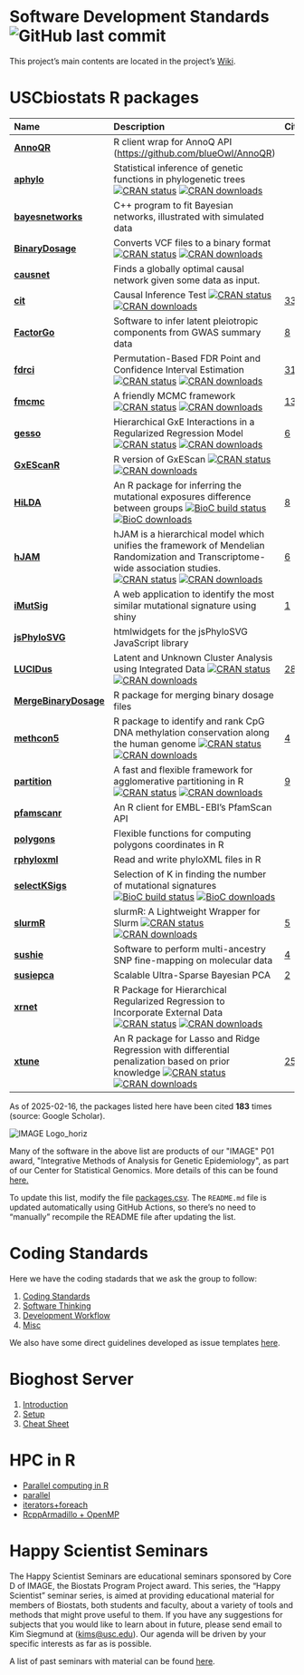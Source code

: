 
# Software Development Standards ![GitHub last commit](https://img.shields.io/github/last-commit/USCbiostats/software-dev)

This project’s main contents are located in the project’s
[Wiki](wiki#welcome-to-the-software-development-wiki).

# USCbiostats R packages

| Name | Description | Citations |
|:---|:---|:---|
| [**AnnoQR**](https://github.com/USCbiostats/AnnoQR) | R client wrap for AnnoQ API (<https://github.com/blueOwl/AnnoQR>) |  |
| [**aphylo**](https://github.com/USCbiostats/aphylo) | Statistical inference of genetic functions in phylogenetic trees [![CRAN status](https://www.r-pkg.org/badges/version/aphylo)](https://CRAN.R-project.org/package=aphylo) [![CRAN downloads](https://cranlogs.r-pkg.org/badges/grand-total/aphylo)](https://CRAN.R-project.org/package=aphylo) |  |
| [**bayesnetworks**](https://github.com/USCbiostats/bayesnetworks) | C++ program to fit Bayesian networks, illustrated with simulated data |  |
| [**BinaryDosage**](https://github.com/USCbiostats/BinaryDosage) | Converts VCF files to a binary format [![CRAN status](https://www.r-pkg.org/badges/version/BinaryDosage)](https://CRAN.R-project.org/package=BinaryDosage) [![CRAN downloads](https://cranlogs.r-pkg.org/badges/grand-total/BinaryDosage)](https://CRAN.R-project.org/package=BinaryDosage) |  |
| [**causnet**](https://github.com/USCbiostats/causnet) | Finds a globally optimal causal network given some data as input. |  |
| [**cit**](https://github.com/USCbiostats/cit) | Causal Inference Test [![CRAN status](https://www.r-pkg.org/badges/version/cit)](https://CRAN.R-project.org/package=cit) [![CRAN downloads](https://cranlogs.r-pkg.org/badges/grand-total/cit)](https://CRAN.R-project.org/package=cit) | [33](https://scholar.google.com/scholar?cites=2897292192206854993&hl=en) |
| [**FactorGo**](https://github.com/mancusolab/FactorGo) | Software to infer latent pleiotropic components from GWAS summary data | [8](https://scholar.google.com/citations?view_op=view_citation&hl=en&user=NfbpWAoAAAAJ&cstart=20&pagesize=80&citation_for_view=NfbpWAoAAAAJ:KxtntwgDAa4C) |
| [**fdrci**](https://github.com/USCbiostats/fdrci) | Permutation-Based FDR Point and Confidence Interval Estimation [![CRAN status](https://www.r-pkg.org/badges/version/fdrci)](https://CRAN.R-project.org/package=fdrci) [![CRAN downloads](https://cranlogs.r-pkg.org/badges/grand-total/fdrci)](https://CRAN.R-project.org/package=fdrci) | [31](https://scholar.google.com/scholar?hl=en&cites=6606625444967735035) |
| [**fmcmc**](https://github.com/USCbiostats/fmcmc) | A friendly MCMC framework [![CRAN status](https://www.r-pkg.org/badges/version/fmcmc)](https://CRAN.R-project.org/package=fmcmc) [![CRAN downloads](https://cranlogs.r-pkg.org/badges/grand-total/fmcmc)](https://CRAN.R-project.org/package=fmcmc) | [13](https://scholar.google.com/scholar?cites=18235425292318567621&hl=en) |
| [**gesso**](https://github.com/USCbiostats/gesso) | Hierarchical GxE Interactions in a Regularized Regression Model [![CRAN status](https://www.r-pkg.org/badges/version/gesso)](https://CRAN.R-project.org/package=gesso) [![CRAN downloads](https://cranlogs.r-pkg.org/badges/grand-total/gesso)](https://CRAN.R-project.org/package=gesso) | [6](https://scholar.google.com/scholar?cites=PbkWjCSETP0J&hl=en) |
| [**GxEScanR**](https://github.com/USCbiostats/GxEScanR) | R version of GxEScan [![CRAN status](https://www.r-pkg.org/badges/version/GxEScanR)](https://CRAN.R-project.org/package=GxEScanR) [![CRAN downloads](https://cranlogs.r-pkg.org/badges/grand-total/GxEScanR)](https://CRAN.R-project.org/package=GxEScanR) |  |
| [**HiLDA**](https://github.com/USCbiostats/HiLDA) | An R package for inferring the mutational exposures difference between groups [![BioC build status](https://bioconductor.org/shields/build/release/bioc/HiLDA.svg)](https://bioconductor.org/packages/release/bioc/html/HiLDA.html) [![BioC downloads](https://bioconductor.org/shields/downloads/release/HiLDA.svg)](https://bioconductor.org/packages/release/bioc/html/HiLDA.html) | [8](https://scholar.google.com/scholar?cites=2767354745053140554&hl=en) |
| [**hJAM**](https://github.com/USCbiostats/hJAM) | hJAM is a hierarchical model which unifies the framework of Mendelian Randomization and Transcriptome-wide association studies. [![CRAN status](https://www.r-pkg.org/badges/version/hJAM)](https://CRAN.R-project.org/package=hJAM) [![CRAN downloads](https://cranlogs.r-pkg.org/badges/grand-total/hJAM)](https://CRAN.R-project.org/package=hJAM) | [6](https://scholar.google.com/scholar?cites=5_2ea7Z8nBIJ&hl=en) |
| [**iMutSig**](https://github.com/USCbiostats/iMutSig) | A web application to identify the most similar mutational signature using shiny | [1](https://scholar.google.com/scholar?cites=16599818872657505515&hl=en) |
| [**jsPhyloSVG**](https://github.com/USCbiostats/jsPhyloSVG) | htmlwidgets for the jsPhyloSVG JavaScript library |  |
| [**LUCIDus**](https://github.com/USCbiostats/LUCIDus) | Latent and Unknown Cluster Analysis using Integrated Data [![CRAN status](https://www.r-pkg.org/badges/version/LUCIDus)](https://CRAN.R-project.org/package=LUCIDus) [![CRAN downloads](https://cranlogs.r-pkg.org/badges/grand-total/LUCIDus)](https://CRAN.R-project.org/package=LUCIDus) | [28](https://scholar.google.com/scholar?cites=17993227897179669521&hl=en) |
| [**MergeBinaryDosage**](https://github.com/USCbiostats/MergeBinaryDosage) | R package for merging binary dosage files |  |
| [**methcon5**](https://github.com/USCbiostats/MethCon5) | R package to identify and rank CpG DNA methylation conservation along the human genome [![CRAN status](https://www.r-pkg.org/badges/version/methcon5)](https://CRAN.R-project.org/package=methcon5) [![CRAN downloads](https://cranlogs.r-pkg.org/badges/grand-total/methcon5)](https://CRAN.R-project.org/package=methcon5) | [4](https://scholar.google.com/scholar?cites=13818868965517630908&hl=en) |
| [**partition**](https://github.com/USCbiostats/partition) | A fast and flexible framework for agglomerative partitioning in R [![CRAN status](https://www.r-pkg.org/badges/version/partition)](https://CRAN.R-project.org/package=partition) [![CRAN downloads](https://cranlogs.r-pkg.org/badges/grand-total/partition)](https://CRAN.R-project.org/package=partition) | [9](https://scholar.google.com/scholar?cites=5586649186160622454&hl=en) |
| [**pfamscanr**](https://github.com/USCbiostats/pfamscanr) | An R client for EMBL-EBI’s PfamScan API |  |
| [**polygons**](https://github.com/USCbiostats/polygons) | Flexible functions for computing polygons coordinates in R |  |
| [**rphyloxml**](https://github.com/USCbiostats/rphyloxml) | Read and write phyloXML files in R |  |
| [**selectKSigs**](https://github.com/USCbiostats/selectKSigs) | Selection of K in finding the number of mutational signatures [![BioC build status](https://bioconductor.org/shields/build/release/bioc/selectKSigs.svg)](https://bioconductor.org/packages/release/bioc/html/selectKSigs.html) [![BioC downloads](https://bioconductor.org/shields/downloads/release/selectKSigs.svg)](https://bioconductor.org/packages/release/bioc/html/selectKSigs.html) |  |
| [**slurmR**](https://github.com/USCbiostats/slurmR) | slurmR: A Lightweight Wrapper for Slurm [![CRAN status](https://www.r-pkg.org/badges/version/slurmR)](https://CRAN.R-project.org/package=slurmR) [![CRAN downloads](https://cranlogs.r-pkg.org/badges/grand-total/slurmR)](https://CRAN.R-project.org/package=slurmR) | [5](https://scholar.google.com/scholar?cites=2044081763350723149&hl=en) |
| [**sushie**](https://github.com/mancusolab/sushie) | Software to perform multi-ancestry SNP fine-mapping on molecular data | [4](https://scholar.google.com/citations?view_op=view_citation&hl=en&user=NfbpWAoAAAAJ&sortby=pubdate&citation_for_view=NfbpWAoAAAAJ:p2g8aNsByqUC) |
| [**susiepca**](https://github.com/mancusolab/susiepca) | Scalable Ultra-Sparse Bayesian PCA | [2](https://scholar.google.com/citations?view_op=view_citation&hl=en&user=NfbpWAoAAAAJ&sortby=pubdate&citation_for_view=NfbpWAoAAAAJ:_xSYboBqXhAC) |
| [**xrnet**](https://github.com/USCbiostats/xrnet) | R Package for Hierarchical Regularized Regression to Incorporate External Data [![CRAN status](https://www.r-pkg.org/badges/version/xrnet)](https://CRAN.R-project.org/package=xrnet) [![CRAN downloads](https://cranlogs.r-pkg.org/badges/grand-total/xrnet)](https://CRAN.R-project.org/package=xrnet) |  |
| [**xtune**](https://github.com/USCbiostats/xtune) | An R package for Lasso and Ridge Regression with differential penalization based on prior knowledge [![CRAN status](https://www.r-pkg.org/badges/version/xtune)](https://CRAN.R-project.org/package=xtune) [![CRAN downloads](https://cranlogs.r-pkg.org/badges/grand-total/xtune)](https://CRAN.R-project.org/package=xtune) | [25](https://scholar.google.com/scholar?cites=12002990865154112222&hl=en) |

As of 2025-02-16, the packages listed here have been cited **183** times
(source: Google Scholar).

![IMAGE Logo_horiz](https://github.com/user-attachments/assets/c6c8ce78-1759-4b29-8c5b-e9c5e444d4e9)

Many of the software in the above list are products of our "IMAGE" P01 award, "Integrative Methods of Analysis for Genetic Epidemiology", as part of our Center for Statistical Genomics. More details of this can be found [here.]( https://pphs.usc.edu/center/center-for-statistical-genomics/)





To update this list, modify the file [packages.csv](packages.csv). The
`README.md` file is updated automatically using GitHub Actions, so
there’s no need to “manually” recompile the README file after updating
the list.

# Coding Standards

Here we have the coding stadards that we ask the group to follow:

1.  [Coding Standards](wiki#coding-standards)
2.  [Software Thinking](wiki/coding-standards.md#software-thinking)
3.  [Development
    Workflow](wiki/coding-standards.md#development-workflow)
4.  [Misc](wiki/coding-standards.md#misc)

We also have some direct guidelines developed as issue templates
[here](templates).

# Bioghost Server

1.  [Introduction](wiki/Bioghost-server.md#introduction)
2.  [Setup](wiki/Bioghost-server.md#setup)
3.  [Cheat Sheet](wiki/Bioghost-server.md#cheat-sheet)

# HPC in R

- [Parallel computing in R](wiki/HPC-in-R.md#parallel-computing-in-r)  
- [parallel](wiki/HPC-in-R.md#parallel)
- [iterators+foreach](wiki/HPC-in-R.md#foreach)
- [RcppArmadillo + OpenMP](wiki/HPC-in-R.md#rcpparmadillo-and-openmp)

# Happy Scientist Seminars

The Happy Scientist Seminars are educational seminars sponsored by Core
D of IMAGE, the Biostats Program Project award. This series, the “Happy
Scientist” seminar series, is aimed at providing educational material
for members of Biostats, both students and faculty, about a variety of
tools and methods that might prove useful to them. If you have any
suggestions for subjects that you would like to learn about in future,
please send email to Kim Siegmund at (<kims@usc.edu>). Our agenda will
be driven by your specific interests as far as is possible.

A list of past seminars with material can be found
[here](/happy_scientist/).

